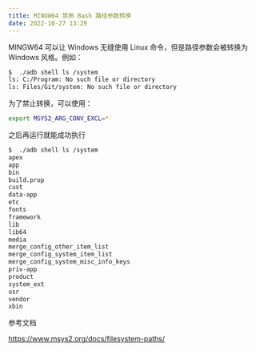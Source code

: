 ```yaml
---
title: MINGW64 禁用 Bash 路径参数转换
date: 2022-10-27 13:29
---
```


MINGW64 可以让 Windows 无缝使用 Linux 命令，但是路径参数会被转换为 Windows 风格。例如：

```bash
$  ./adb shell ls /system
ls: C:/Program: No such file or directory
ls: Files/Git/system: No such file or directory
```

为了禁止转换，可以使用：

```bash
export MSYS2_ARG_CONV_EXCL=*
```

之后再运行就能成功执行
```bash
$  ./adb shell ls /system
apex
app
bin
build.prop
cust
data-app
etc
fonts
framework
lib
lib64
media
merge_config_other_item_list
merge_config_system_item_list
merge_config_system_misc_info_keys
priv-app
product
system_ext
usr
vendor
xbin
```

参考文档

https://www.msys2.org/docs/filesystem-paths/